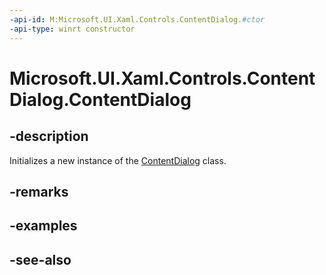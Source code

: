 ```yaml
---
-api-id: M:Microsoft.UI.Xaml.Controls.ContentDialog.#ctor
-api-type: winrt constructor
---
```


<!-- Method syntax
public ContentDialog()
-->

# Microsoft.UI.Xaml.Controls.ContentDialog.ContentDialog

## -description
Initializes a new instance of the [ContentDialog](contentdialog.md) class.

## -remarks

## -examples

## -see-also

